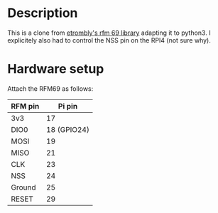 
# Description

This is a clone from [etrombly's rfm 69 library](https://github.com/etrombly/RFM69) adapting it to python3.
I explicitely also had to control the NSS pin on the RPI4 (not sure why).

# Hardware setup

Attach the RFM69 as follows:

| RFM pin | Pi pin  
| ------- |-------
| 3v3     | 17  
| DIO0    | 18 (GPIO24)  
| MOSI    | 19  
| MISO    | 21  
| CLK     | 23  
| NSS     | 24  
| Ground  | 25  
| RESET   | 29
